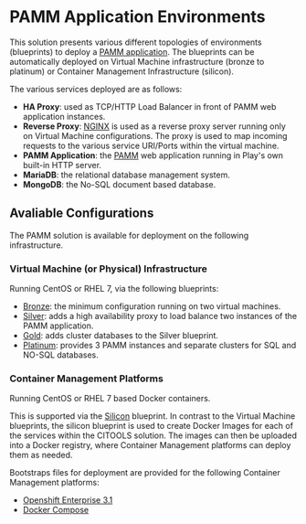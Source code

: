 # PAMM Application Environments

This solution presents various different topologies of environments (blueprints) to deploy a [PAMM application](www.github.com/gatblau/pamm-seed). 
The blueprints can be automatically deployed on Virtual Machine infrastructure (bronze to platinum) or Container Management Infrastructure (silicon).

The various services deployed are as follows:

- **HA Proxy**: used as TCP/HTTP Load Balancer in front of PAMM web application instances.
- **Reverse Proxy**: [NGINX](https:/) is used as a reverse proxy server running only on Virtual Machine configurations. The proxy is used to map incoming requests to the various service URI/Ports within the virtual machine.
- **PAMM Application**: the [PAMM](www.github.com/gatblau/pamm-seed) web application running in Play's own built-in HTTP server.
- **MariaDB**: the relational database management system.
- **MongoDB**: the No-SQL document based database.

## Avaliable Configurations

The PAMM solution is available for deployment on the following infrastructure.
 
### Virtual Machine (or Physical) Infrastructure 
 
Running CentOS or RHEL 7, via the following blueprints:

- [Bronze](blueprints/bronze/readme.md): the minimum configuration running on two virtual machines.
- [Silver](blueprints/silver/readme.md): adds a high availability proxy to load balance two instances of the PAMM application.
- [Gold](blueprints/gold/readme.md): adds cluster databases to the Silver blueprint.
- [Platinum](blueprints/platinum/readme.md): provides 3 PAMM instances and separate clusters for SQL and NO-SQL databases.

### Container Management Platforms

Running CentOS or RHEL 7 based Docker containers.

This is supported via the [Silicon](blueprints/silicon/readme.md) blueprint.
In contrast to the Virtual Machine blueprints, the silicon blueprint is used to create Docker Images for each of the services within the CITOOLS solution.
The images can then be uploaded into a Docker registry, where Container Management platforms can deploy them as needed.

Bootstraps files for deployment are provided for the following Container Management platforms:

- [Openshift Enterprise 3.1](blueprints/silicon/os3)
- [Docker Compose](blueprints/silicon/compose)